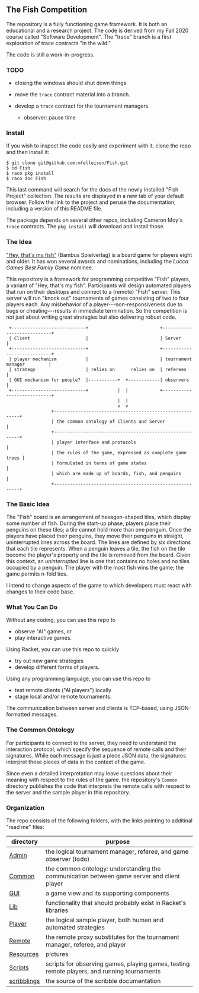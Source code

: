 ## The Fish Competition 

The repository is a fully functioning game framework.  It is both an educational
and a research project. The code is derived from my Fall 2020 course called
"Software Development".  The "trace" branch is a first exploration of trace
contracts "in the wild."

The code is still a work-in-progress. 

### TODO

- closing the windows should shut down things 

- move the `trace` contract material into a branch. 
- develop a `trace` contract for the tournament managers.
  - observer: pause time

### Install

If you wish to inspect the code easily and experiment with it, clone the repo and then install it: 

```
$ git clone git@github.com:mfelleisen/Fish.git
$ cd Fish 
$ raco pkg install 
$ raco doc Fish 
```

This last command will search for the docs of the newly installed "Fish Project"
collection. The results are displayed in a new tab of your default browser. Follow the link
to the project and peruse the documentation, including a version of this README file. 

The package depends on several other repos, including Cameron Moy's `trace` contracts. The
`pkg install` will download and install those.


### The Idea 

["Hey, that's my fish"](https://boardgamegeek.com/boardgame/8203/hey-s-my-fish) (Bambus Spielverlag)
is a board game for players eight and older. It has won several awards and nominations, including the
_Lucca Games Best Family Game_ nominee.

This repository is a framework for programming competitive "Fish" players, a variant of "Hey, that's
my fish". Participants will design automated players that run on their desktops and connect to a
(remote) "Fish" server. This server will run "knock out" tournaments of games consisting of two to
four players each. Any misbehavior of a player---non-responsiveness due to bugs or cheating---results
in immediate termination. So the competition is not just about writing great strategies but also
delivering robust code.

```
 +----------------------------+                           +----------------------------+
 | Client                     |                           | Server                     |
 +----------------------------+                           +----------------------------+
 | player mechanism           |                           | tournament manager         |
 | strategy                   | relies on      relies on  | referees                   |
 | GUI mechanism for people?  |-----------+  +------------| observers                  |
 +----------------------------+           |  |            +----------------------------+
                                          |  |
                                          v  v
                 +---------------------------------------------------------+
                 | the common ontology of Clients and Server               |
                 +---------------------------------------------------------+
                 | player interface and protocols                          |
                 | the rules of the game, expressed as complete game trees |
                 | formulated in terms of game states                      |
                 | which are made up of boards, fish, and penguins         |
                 +---------------------------------------------------------+
```

### The Basic Idea

The "Fish" board is an arrangement of hexagon-shaped tiles, which display some number of fish.
During the start-up phase, players place their penguins on these tiles; a tile cannot hold more than
one penguin. Once the players have placed their penguins, they move their penguins in straight,
uninterrupted lines across the board. The lines are defined by six directions that each tile
represents. When a penguin leaves a tile, the fish on the tile become the player's property and the
tile is removed from the board. Given this context, an _uninterrupted_ line is one that contains no
holes and no tiles occupied by a penguin. The player with the most fish wins the game; the game
permits n-fold ties.

I intend to change aspects of the game to which developers must react with changes to their code
base.

### What You Can Do

Without any coding, you can use this repo to

- observe "AI" games, or
- play interactive games.

Using Racket, you can use this repo to quickly 

- try out new game strategies
- develop different forms of players.

Using any programming language, you can use this repo to

- test remote clients ("AI players") locally 
- stage local and/or remote tournaments. 

The communication between server and clients is TCP-based, using JSON-formatted messages.

### The Common Ontology

For participants to connect to the server, they need to understand the interaction protocol, which
specify the sequence of remote calls and their signatures.  While each message is just a piece JSON
data, the signatures interpret these pieces of data in the context of the game.

Since even a detailed interpretation may leave questions about their meaning with respect to the
rules of the game. the repository's `Common` directory publishes the code that interprets the remote
calls with respect to the server and the sample player in this repository.

### Organization 

The repo consists of the following folders, with the links pointing to additinal "read me" files:

| directory | purpose |
|--------------------- | ------- |
| [Admin](Admin/README.md) | the logical tournament manager, referee, and game observer (todo) | 
| [Common](Common/README.md) | the common ontology: understanding the communication between game server and client player | 
| [GUI](GUI/README.md) | a game view and its supporting components | 
| [Lib](Lib/README.md) | functionality that should probably exist in Racket's libraries | 
| [Player](Player/README.md) | the logical sample player, both human and automated strategies | 
| [Remote](Remote/README.md) | the remote proxy substitutes for the tournament manager, referee, and player | 
| [Resources](Resources/README.md) | pictures | 
| [Scripts](Scripts/README.md) | scripts for observing games, playing games, testing remote players, and running tournaments | 
| [scribblings](scribblings/README.md) | the source of the scribble documentation | 
